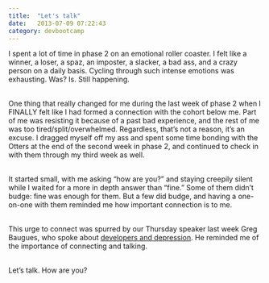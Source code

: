 ```yaml
---
title:  "Let's talk"
date:   2013-07-09 07:22:43
category: devbootcamp
---
```


I spent a lot of time in phase 2 on an emotional roller coaster. I felt like a winner, a loser, a spaz, an imposter, a slacker, a bad ass, and a crazy person on a daily basis. Cycling through such intense emotions was exhausting. Was? Is. Still happening.<br><br>

One thing that really changed for me during the last week of phase 2 when I FINALLY felt like I had formed a connection with the cohort below me. Part of me was resisting it because of a past bad experience, and the rest of me was too tired/split/overwhelmed. Regardless, that&rsquo;s not a reason, it&rsquo;s an excuse. I dragged myself off my ass and spent some time bonding with the Otters at the end of the second week in phase 2, and continued to check in with them through my third week as well.<br><br>

It started small, with me asking &ldquo;how are you?&rdquo; and staying creepily silent while I waited for a more in depth answer than &ldquo;fine.&rdquo; Some of them didn&rsquo;t budge: fine was enough for them. But a few did budge, and having a one-on-one with them reminded me how important connection is to me.<br><br>

This urge to connect was spurred by our Thursday speaker last week Greg Baugues, who spoke about <a href="http://blog.baugues.com/speaking/">developers and depression</a>. He reminded me of the importance of connecting and talking.<br><br>

Let&rsquo;s talk. How are you?<br><br>
